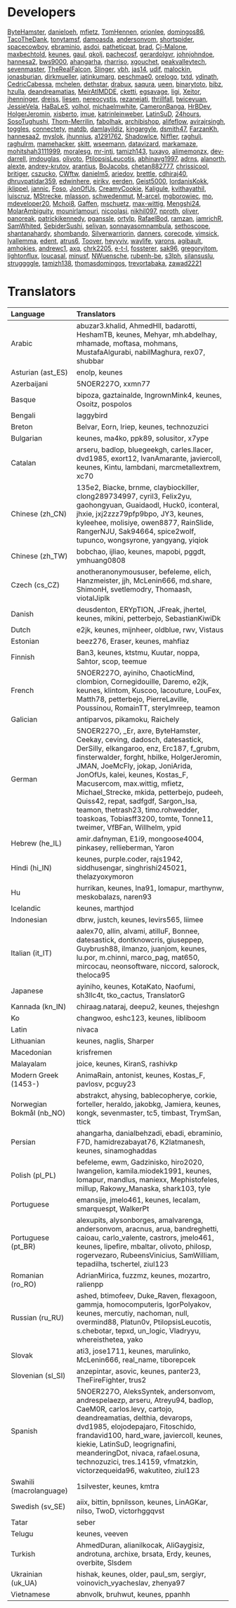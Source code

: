 # Developers

[ByteHamster](https://github.com/ByteHamster), [danieloeh](https://github.com/danieloeh), [mfietz](https://github.com/mfietz), [TomHennen](https://github.com/TomHennen), [orionlee](https://github.com/orionlee), [domingos86](https://github.com/domingos86), [TacoTheDank](https://github.com/TacoTheDank), [tonytamsf](https://github.com/tonytamsf), [damoasda](https://github.com/damoasda), [andersonvom](https://github.com/andersonvom), [shortspider](https://github.com/shortspider), [spacecowboy](https://github.com/spacecowboy), [ebraminio](https://github.com/ebraminio), [asdoi](https://github.com/asdoi), [patheticpat](https://github.com/patheticpat), [brad](https://github.com/brad), [Cj-Malone](https://github.com/Cj-Malone), [maxbechtold](https://github.com/maxbechtold), [keunes](https://github.com/keunes), [gaul](https://github.com/gaul), [qkolj](https://github.com/qkolj), [pachecosf](https://github.com/pachecosf), [gerardolgvr](https://github.com/gerardolgvr), [johnjohndoe](https://github.com/johnjohndoe), [hannesa2](https://github.com/hannesa2), [bws9000](https://github.com/bws9000), [ahangarha](https://github.com/ahangarha), [rharriso](https://github.com/rharriso), [xgouchet](https://github.com/xgouchet), [peakvalleytech](https://github.com/peakvalleytech), [sevenmaster](https://github.com/sevenmaster), [TheRealFalcon](https://github.com/TheRealFalcon), [Slinger](https://github.com/Slinger), [vbh](https://github.com/vbh), [jas14](https://github.com/jas14), [udif](https://github.com/udif), [malockin](https://github.com/malockin), [jonasburian](https://github.com/jonasburian), [dirkmueller](https://github.com/dirkmueller), [jatinkumarg](https://github.com/jatinkumarg), [peschmae0](https://github.com/peschmae0), [orelogo](https://github.com/orelogo), [txtd](https://github.com/txtd), [ydinath](https://github.com/ydinath), [CedricCabessa](https://github.com/CedricCabessa), [mchelen](https://github.com/mchelen), [dethstar](https://github.com/dethstar), [drabux](https://github.com/drabux), [saqura](https://github.com/saqura), [ueen](https://github.com/ueen), [binarytoto](https://github.com/binarytoto), [bibz](https://github.com/bibz), [hzulla](https://github.com/hzulla), [deandreamatias](https://github.com/deandreamatias), [MeirAtIMDDE](https://github.com/MeirAtIMDDE), [cketti](https://github.com/cketti), [egsavage](https://github.com/egsavage), [ligi](https://github.com/ligi), [Xeitor](https://github.com/Xeitor), [jhenninger](https://github.com/jhenninger), [dreiss](https://github.com/dreiss), [liesen](https://github.com/liesen), [nereocystis](https://github.com/nereocystis), [rezanejati](https://github.com/rezanejati), [thrillfall](https://github.com/thrillfall), [twiceyuan](https://github.com/twiceyuan), [JessieVela](https://github.com/JessieVela), [HaBaLeS](https://github.com/HaBaLeS), [volhol](https://github.com/volhol), [michaelmwhite](https://github.com/michaelmwhite), [CameronBanga](https://github.com/CameronBanga), [HrBDev](https://github.com/HrBDev), [HolgerJeromin](https://github.com/HolgerJeromin), [xisberto](https://github.com/xisberto), [jmue](https://github.com/jmue), [katrinleinweber](https://github.com/katrinleinweber), [LatinSuD](https://github.com/LatinSuD), [24hours](https://github.com/24hours), [SosoTughushi](https://github.com/SosoTughushi), [Thom-Merrilin](https://github.com/Thom-Merrilin), [fabolhak](https://github.com/fabolhak), [archibishop](https://github.com/archibishop), [alifeflow](https://github.com/alifeflow), [avirajrsingh](https://github.com/avirajrsingh), [toggles](https://github.com/toggles), [connectety](https://github.com/connectety), [matdb](https://github.com/matdb), [damlayildiz](https://github.com/damlayildiz), [kingargyle](https://github.com/kingargyle), [dsmith47](https://github.com/dsmith47), [FarzanKh](https://github.com/FarzanKh), [hannesaa2](https://github.com/hannesaa2), [myslok](https://github.com/myslok), [jhunnius](https://github.com/jhunnius), [a1291762](https://github.com/a1291762), [ShadowIce](https://github.com/ShadowIce), [Niffler](https://github.com/Niffler), [raghulj](https://github.com/raghulj), [raghulrm](https://github.com/raghulrm), [mamehacker](https://github.com/mamehacker), [skitt](https://github.com/skitt), [wseemann](https://github.com/wseemann), [datavizard](https://github.com/datavizard), [markamaze](https://github.com/markamaze), [mohitshah3111999](https://github.com/mohitshah3111999), [moralesg](https://github.com/moralesg), [mr-intj](https://github.com/mr-intj), [tamizh143](https://github.com/tamizh143), [tuxayo](https://github.com/tuxayo), [alimemonzx](https://github.com/alimemonzx), [dev-darrell](https://github.com/dev-darrell), [jmdouglas](https://github.com/jmdouglas), [olivoto](https://github.com/olivoto), [PtilopsisLeucotis](https://github.com/PtilopsisLeucotis), [abhinavg1997](https://github.com/abhinavg1997), [adrns](https://github.com/adrns), [alanorth](https://github.com/alanorth), [alexte](https://github.com/alexte), [andrey-krutov](https://github.com/andrey-krutov), [arantius](https://github.com/arantius), [BoJacobs](https://github.com/BoJacobs), [chetan882777](https://github.com/chetan882777), [chrissicool](https://github.com/chrissicool), [britiger](https://github.com/britiger), [cszucko](https://github.com/cszucko), [CWftw](https://github.com/CWftw), [danielm5](https://github.com/danielm5), [ariedov](https://github.com/ariedov), [brettle](https://github.com/brettle), [cdhiraj40](https://github.com/cdhiraj40), [dhruvpatidar359](https://github.com/dhruvpatidar359), [edwinhere](https://github.com/edwinhere), [eirikv](https://github.com/eirikv), [eerden](https://github.com/eerden), [Geist5000](https://github.com/Geist5000), [IordanisKokk](https://github.com/IordanisKokk), [jklippel](https://github.com/jklippel), [jannic](https://github.com/jannic), [Foso](https://github.com/Foso), [JonOfUs](https://github.com/JonOfUs), [CreamyCookie](https://github.com/CreamyCookie), [Kaligule](https://github.com/Kaligule), [kvithayathil](https://github.com/kvithayathil), [luiscruz](https://github.com/luiscruz), [MStrecke](https://github.com/MStrecke), [mlasson](https://github.com/mlasson), [schwedenmut](https://github.com/schwedenmut), [M-arcel](https://github.com/M-arcel), [mgborowiec](https://github.com/mgborowiec), [mo](https://github.com/mo), [mdeveloper20](https://github.com/mdeveloper20), [Mchoi8](https://github.com/Mchoi8), [Gaffen](https://github.com/Gaffen), [mschuetz](https://github.com/mschuetz), [max-wittig](https://github.com/max-wittig), [Mengshi24](https://github.com/Mengshi24), [MolarAmbiguity](https://github.com/MolarAmbiguity), [mounirlamouri](https://github.com/mounirlamouri), [nicoolasj](https://github.com/nicoolasj), [nikhil097](https://github.com/nikhil097), [nproth](https://github.com/nproth), [oliver](https://github.com/oliver), [panoreak](https://github.com/panoreak), [patrickjkennedy](https://github.com/patrickjkennedy), [pganssle](https://github.com/pganssle), [ortylp](https://github.com/ortylp), [RafaelBod](https://github.com/RafaelBod), [ramzan](https://github.com/ramzan), [iamrichR](https://github.com/iamrichR), [SamWhited](https://github.com/SamWhited), [SebiderSushi](https://github.com/SebiderSushi), [selivan](https://github.com/selivan), [sonnayasomnambula](https://github.com/sonnayasomnambula), [sethoscope](https://github.com/sethoscope), [shantanahardy](https://github.com/shantanahardy), [shombando](https://github.com/shombando), [Silverwarriorin](https://github.com/Silverwarriorin), [danners](https://github.com/danners), [corecode](https://github.com/corecode), [vimsick](https://github.com/vimsick), [lyallemma](https://github.com/lyallemma), [edent](https://github.com/edent), [atrus6](https://github.com/atrus6), [Toover](https://github.com/Toover), [heyyviv](https://github.com/heyyviv), [waylife](https://github.com/waylife), [yarons](https://github.com/yarons), [agibault](https://github.com/agibault), [amhokies](https://github.com/amhokies), [andrewc1](https://github.com/andrewc1), [axq](https://github.com/axq), [chrk2205](https://github.com/chrk2205), [e-t-l](https://github.com/e-t-l), [fossterer](https://github.com/fossterer), [sak96](https://github.com/sak96), [gregoryjtom](https://github.com/gregoryjtom), [lightonflux](https://github.com/lightonflux), [loucasal](https://github.com/loucasal), [minusf](https://github.com/minusf), [NWuensche](https://github.com/NWuensche), [rubenh-be](https://github.com/rubenh-be), [s3lph](https://github.com/s3lph), [silansuslu](https://github.com/silansuslu), [struggggle](https://github.com/struggggle), [tamizh138](https://github.com/tamizh138), [thomasdomingos](https://github.com/thomasdomingos), [trevortabaka](https://github.com/trevortabaka), [zawad2221](https://github.com/zawad2221)

# Translators

| Language | Translators |
| :-- | :-- |
| Arabic | abuzar3.khalid, AhmedHll, badarotti, HeshamTB, keunes, Mehyar, mh.abdelhay, mhamade, moftasa, mohmans, MustafaAlgurabi, nabilMaghura, rex07, shubbar |
| Asturian (ast_ES) | enolp, keunes |
| Azerbaijani | 5NOER227O, xxmn77 |
| Basque | bipoza, gaztainalde, IngrownMink4, keunes, Osoitz, pospolos |
| Bengali | laggybird |
| Breton | Belvar, Eorn, Iriep, keunes, technozuzici |
| Bulgarian | keunes, ma4ko, ppk89, solusitor, x7ype |
| Catalan | arseru, badlop, bluegeekgh, carles.llacer, dvd1985, exort12, IvanAmarante, javiercoll, keunes, Kintu, lambdani, marcmetallextrem, xc70 |
| Chinese (zh_CN) | 135e2, Biacke, brnme, claybiockiller, clong289734997, cyril3, Felix2yu, gaohongyuan, Guaidaodl, Huck0, iconteral, jhxie, jxj2zzz79pfp9bpo, JY3, keunes, kyleehee, molisiye, owen8877, RainSlide, RangerNJU, Sak94664, spice2wolf, tupunco, wongsyrone, yangyang, yiqiok |
| Chinese (zh_TW) | bobchao, ijliao, keunes, mapobi, pggdt, ymhuang0808 |
| Czech (cs_CZ) | anotheranonymoususer, befeleme, elich, Hanzmeister, jjh, McLenin666, md.share, ShimonH, svetlemodry, Thomaash, viotalJiplk |
| Danish | deusdenton, ERYpTION, JFreak, jhertel, keunes, mikini, petterbejo, SebastianKiwiDk |
| Dutch | e2jk, keunes, mijnheer, oldblue, rwv, Vistaus |
| Estonian | beez276, Eraser, keunes, mahfiaz |
| Finnish | Ban3, keunes, ktstmu, Kuutar, noppa, Sahtor, scop, teemue |
| French | 5NOER227O, ayiniho, ChaoticMind, clombion, Cornegidouille, Daremo, e2jk, keunes, klintom, Kuscoo, lacouture, LouFex, Matth78, petterbejo, PierreLaville, Poussinou, RomainTT, sterylmreep, teamon |
| Galician | antiparvos, pikamoku, Raichely |
| German | 5NOER227O, _Er, axre, ByteHamster, Ceekay, ceving, dadosch, datesastick, DerSilly, elkangaroo, enz, Erc187, f_grubm, finsterwalder, forght, hbilke, HolgerJeromin, JMAN, JoeMcFly, jokap, JoniArida, JonOfUs, kalei, keunes, Kostas_F, Macusercom, max.wittig, mfietz, Michael_Strecke, mkida, petterbejo, pudeeh, Quiss42, repat, sadfgdf, Sargon_Isa, teamon, thetrash23, timo.rohwedder, toaskoas, Tobiasff3200, tomte, Tonne11, tweimer, VfBFan, Willhelm, ypid |
| Hebrew (he_IL) | amir.dafnyman, E1i9, mongoose4004, pinkasey, rellieberman, Yaron |
| Hindi (hi_IN) | keunes, purple.coder, rajs1942, siddhusengar, singhrishi245021, thelazyoxymoron |
| Hu | hurrikan, keunes, lna91, lomapur, marthynw, meskobalazs, naren93 |
| Icelandic | keunes, marthjod |
| Indonesian | dbrw, justch, keunes, levirs565, liimee |
| Italian (it_IT) | aalex70, allin, alvami, atilluF, Bonnee, datesastick, dontknowcris, giuseppep, Guybrush88, ilmanzo, juanjom, keunes, lu.por, m.chinni, marco_pag, mat650, mircocau, neonsoftware, niccord, salorock, theloca95 |
| Japanese | ayiniho, keunes, KotaKato, Naofumi, sh3llc4t, tko_cactus, TranslatorG |
| Kannada (kn_IN) | chiraag.nataraj, deepu2, keunes, thejeshgn |
| Ko | changwoo, eshc123, keunes, libliboom |
| Latin | nivaca |
| Lithuanian | keunes, naglis, Sharper |
| Macedonian | krisfremen |
| Malayalam | joice, keunes, KiranS, rashivkp |
| Modern Greek (1453-) | AnimaRain, antonist, keunes, Kostas_F, pavlosv, pcguy23 |
| Norwegian Bokmål (nb_NO) | abstrakct, ahysing, bablecopherye, corkie, forteller, heraldo, jakobkg, Jamiera, keunes, kongk, sevenmaster, tc5, timbast, TrymSan, ttick |
| Persian | ahangarha, danialbehzadi, ebadi, ebraminio, F7D, hamidrezabayat76, K2latmanesh, keunes, sinamoghaddas |
| Polish (pl_PL) | befeleme, ewm, Gadzinisko, hiro2020, Iwangelion, kamila.miodek1991, keunes, lomapur, mandlus, maniexx, Mephistofeles, millup, Rakowy_Manaska, shark103, tyle |
| Portuguese | emansije, jmelo461, keunes, lecalam, smarquespt, WalkerPt |
| Portuguese (pt_BR) | alexupits, alysonborges, amalvarenga, andersonvom, aracnus, arua, bandreghetti, caioau, carlo_valente, castrors, jmelo461, keunes, lipefire, mbaltar, olivoto, philosp, rogervezaro, RubeensVinicius, SamWilliam, tepadilha, tschertel, ziul123 |
| Romanian (ro_RO) | AdrianMirica, fuzzmz, keunes, mozartro, ralienpp |
| Russian (ru_RU) | ashed, btimofeev, Duke_Raven, flexagoon, gammja, homocomputeris, IgorPolyakov, keunes, mercutiy, nachoman, null, overmind88, Platun0v, PtilopsisLeucotis, s.chebotar, tepxd, un_logic, Vladryyu, whereisthetea, yako |
| Slovak | ati3, jose1711, keunes, marulinko, McLenin666, real_name, tiborepcek |
| Slovenian (sl_SI) | anzepintar, asovic, keunes, panter23, TheFireFighter, trus2 |
| Spanish | 5NOER227O, AleksSyntek, andersonvom, andrespelaezp, arseru, Atreyu94, badlop, CaeM0R, carlos.levy, cartojo, deandreamatias, delthia, devarops, dvd1985, elojodepajaro, Fitoschido, frandavid100, hard_ware, javiercoll, keunes, kiekie, LatinSuD, leogrignafini, meanderingDot, nivaca, rafael.osuna, technozuzici, tres.14159, vfmatzkin, victorzequeida96, wakutiteo, ziul123 |
| Swahili (macrolanguage) | 1silvester, keunes, kmtra |
| Swedish (sv_SE) | aiix, bittin, bpnilsson, keunes, LinAGKar, nilso, TwoD, victorhggqvst |
| Tatar | seber |
| Telugu | keunes, veeven |
| Turkish | AhmedDuran, alianilkocak, AliGaygisiz, androtuna, archixe, brsata, Erdy, keunes, overbite, Slsdem |
| Ukrainian (uk_UA) | hishak, keunes, older, paul_sm, sergiyr, voinovich_vyacheslav, zhenya97 |
| Vietnamese | abnvolk, bruhwut, keunes, ppanhh |
